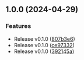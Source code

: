 ## 1.0.0 (2024-04-29)


### Features

* Release v0.1.0 ([807b3e6](https://github.com/zscaler/zpacloud-playbooks/commit/807b3e60804d609209fe6e041f60ba6aa10e617c))
* Release v0.1.0 ([ce97332](https://github.com/zscaler/zpacloud-playbooks/commit/ce97332ec487e1fe2472baaf8effc2eda838e81d))
* Release v0.1.0 ([392145a](https://github.com/zscaler/zpacloud-playbooks/commit/392145a9ae929e7f72918609ce7ee51b0e9d2f24))
